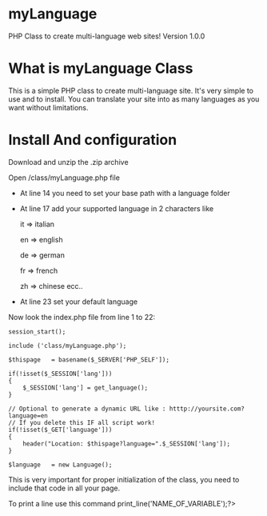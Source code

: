myLanguage 
==========

PHP Class to create multi-language web sites!
Version 1.0.0

What is myLanguage Class
=
This is a simple PHP class to create multi-language site. It's very simple to use and to install.
You can translate your site into as many languages as you want without limitations.

Install And configuration
=
Download and unzip the .zip archive

Open /class/myLanguage.php file
- At line 14 you need to set your base path with a language folder 
- At line 17 add your supported language in 2 characters like

	it => italian

	en => english

	de => german

	fr => french

	zh => chinese
 ecc..
 
- At line 23 set your default language


Now look the index.php file from line 1 to 22:


	session_start();
	
	include ('class/myLanguage.php'); 

	$thispage	= basename($_SERVER['PHP_SELF']);
	
	if(!isset($_SESSION['lang']))
	{
		$_SESSION['lang'] = get_language();	
	}
	
	// Optional to generate a dynamic URL like : htttp://yoursite.com?language=en
	// If you delete this IF all script work!
	if(!isset($_GET['language']))
	{
		header("Location: $thispage?language=".$_SESSION['lang']);
	}
	
	$language	= new Language();
	

This is very important for proper initialization of the class, you need to include that code in all your page.

To print a line use this command  <?=$language->print_line('NAME_OF_VARIABLE');?> 


